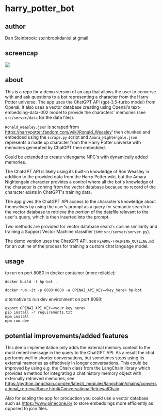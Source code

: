 # harry_potter_bot

## author 

Dan Steinbrook: steinbrookdaniel at gmail

## screencap

![](https://media.giphy.com/media/v1.Y2lkPTc5MGI3NjExYjkwYjM5MTNhNTA1YjQ1ODJjZmU0OTM2Mjc0M2U4YzM5ZWE3OGJhZSZlcD12MV9pbnRlcm5hbF9naWZzX2dpZklkJmN0PWc/xqI3R0AXyUUan5cTVR/giphy.gif)

## about

This is a repo for a demo version of an app that allows the user to converse with and ask questions to a bot representing a character from the Harry Potter universe. The app uses the ChatGPT API (gpt-3.5-turbo model) from Openai. It also uses a vector database creating using Openai's text-embedding-data-002 model to provide the characters' memories (see ```src/server/data``` for the data files). 

```Ronald_Weasley.json``` is scraped from https://harrypotter.fandom.com/wiki/Ronald_Weasley' then chunked and embedded using the ```scrape.py``` script and ```Amara_Nightengale.json``` represents a made up character from the Harry Potter universe with memories generated by ChatGPT then embedded. 

Could be extended to create videogame NPC's with dynamically added memories. 

The ChatGPT API is likely using its built-in knowledge of Ron Weasley in addition to the provided data from the Harry Potter wiki, but the Amara Nightengale character provides a control where all the bot's knowledge of the character is coming from the vector database because no record of the character exists in ChatGPT's training data. 

The app gives the ChatGPT API access to the character's knowledge about themselves by using the user's prompt as a query for semantic search in the vector database to retrieve the portion of the datafile relevant to the user's query, which is then inserted into the prompt. 

Two methods are provided for vector database search: cosine similarity and training a Support Vector Machine classifier (see ```src/server/server.py```).

The demo version uses the ChatGPT API, see ```README-TRAINING_OUTLINE.md``` for an outline of the process for training a custom chat language model.

## usage

to run on port 8080 in docker container (more reliable): 
```
docker build -t hp-bot .
```

```
docker run -it -p 8080:8080 -e OPENAI_API_KEY=<key_here> hp-bot
```
alternative to run dev environment on port 8080:

```
export OPENAI_API_KEY=<your key here>
pip install -r requirements.txt
npm install
npm run dev
```

## potential improvements/added features

This demo implementation only adds the external memory context to the most recent message in the query to the ChatGPT API.
As a result the chat performs well in shorter conversations, but sometimes stops using its external memories as effectively in longer conversations. This could be improved by using e.g. the Chain class from the LangChain library which provides a method for integrating a chat history memory object with externally retrieved memories, see https://python.langchain.com/en/latest/_modules/langchain/chains/conversational_retrieval/base.html#ConversationalRetrievalChain. 

Also for scaling the app for production you could use a vector database such as https://www.pinecone.io/ to store embeddings more efficiently as opposed to json files.



